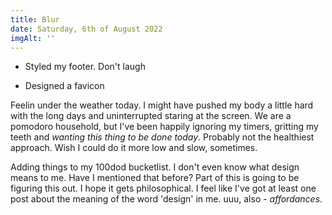 ```yaml
---
title: Blur
date: Saturday, 6th of August 2022
imgAlt: ''
---
```


-   Styled my footer. Don't laugh

-   Designed a favicon

Feelin under the weather today. I might have pushed my body a little hard with the long days and uninterrupted staring at the screen. We are a pomodoro household, but I've been happily ignoring my timers, gritting my teeth and _wanting this thing to be done *today*_. Probably not the healthiest approach. Wish I could do it more low and slow, sometimes.

Adding things to my 100dod bucketlist. I don't even know what design means to me. Have I mentioned that before? Part of this is going to be figuring this out. I hope it gets philosophical. I feel like I've got at least one post about the meaning of the word 'design' in me. uuu, also - _affordances_.
